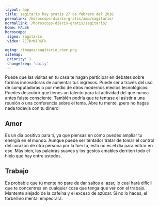 ```yaml
---
layout: amp
title: sagitario hoy gratis 27 de febrero del 2018 
permalink: /horoscopo-diario-gratis/amp/sagitario/
normallink: /horoscopo-diario-gratis/sagitario/
home: FALSE
horoscopo:
 signo: sagitario
 video: 717DrNIRGFk

ogimg: /images/sagitario_char.png
sitemap:
 priority: 1
 changefreq: 'daily'
---
```



Puede que las visitas en tu casa te hagan participar en debates sobre formas innovadoras de aumentar tus ingresos. Puede ser a través del uso de computadoras o por medio de otros modernos medios tecnológicos. Puedes descubrir que tienes un talento para tal actividad del que nunca antes fuiste consciente. También podría que te tentase el asistir a una reunión o una conferencia sobre el tema. Abre tu mente, ¡pero no hagas nada todavía con tu dinero!

## Amor

Es un día positivo para ti, ya que piensas en cómo puedes ampliar tu energía en el mundo. Aunque puede ser tentador tratar de tomar el control del corazón de otra persona por la fuerza, esto no es el día para entrar en eso. Más bien, las palabras suaves y los gestos amables derriten todo el hielo que hay entre ustedes.

## Trabajo

Es probable que tu mente no pare de dar saltos al azar, lo cual hará difícil que te concentres en cualquier cosa que tenga que ver con el trabajo. Mantente alejado de la cafeína y el exceso de azúcar. Si no lo haces, el torbellino mental empeorará.